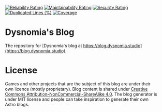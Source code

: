 [![Reliability Rating](https://sonar.dysnomia.studio/api/project_badges/measure?project=devblog&metric=reliability_rating)](https://sonar.dysnomia.studio/dashboard?id=devblog) [![Maintainability Rating](https://sonar.dysnomia.studio/api/project_badges/measure?project=devblog&metric=sqale_rating)](https://sonar.dysnomia.studio/dashboard?id=devblog) [![Security Rating](https://sonar.dysnomia.studio/api/project_badges/measure?project=devblog&metric=security_rating)](https://sonar.dysnomia.studio/dashboard?id=devblog)  
[![Duplicated Lines (%)](https://sonar.dysnomia.studio/api/project_badges/measure?project=devblog&metric=duplicated_lines_density)](https://sonar.dysnomia.studio/dashboard?id=devblog) [![Coverage](https://sonar.dysnomia.studio/api/project_badges/measure?project=devblog&metric=coverage)](https://sonar.dysnomia.studio/dashboard?id=devblog)

# Dysnomia's Blog

The repository for [Dysnomia's blog at https://blog.dysnomia.studio](https://blog.dysnomia.studio).

# License

Games and other projects that are the subject of this blog are under their own licence (mostly proprietary). 
Blog content is shared under [Creative Commons Attribution-NonCommercial-ShareAlike 4.0](https://creativecommons.org/licenses/by-nc-sa/4.0/). 
The blog generator is under MIT license and people can take inspiration to generate their own Astro blogs. 